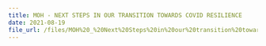 ```yaml
---
title: MOH - NEXT STEPS IN OUR TRANSITION TOWARDS COVID RESILIENCE
date: 2021-08-19
file_url: /files/MOH%20_%20Next%20Steps%20in%20our%20transition%20towards%20COVID%20resilience.pdf
---
```



